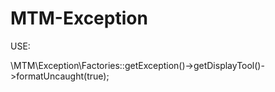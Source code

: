 # MTM-Exception


USE:

\MTM\Exception\Factories::getException()->getDisplayTool()->formatUncaught(true);